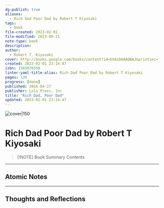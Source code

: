 ```yaml
---
dg-publish: true
aliases:
  - Rich Dad Poor Dad by Robert T Kiyosaki
tags:
  - book
file-created: 2023-02-01
file-modified: 2023-09-21
note-type: book 
description: 
author:
  - Robert T. Kiyosaki
cover: http://books.google.com/books/content?id=hXAiDAAAQBAJ&printsec=frontcover&img=1&zoom=1&edge=curl&source=gbs_api
created: 2023-02-01 23:14:47
isbn: 1365076350 
linter-yaml-title-alias: Rich Dad Poor Dad by Robert T Kiyosaki
pages: 139
progress: [done]
published: 2016-04-27
publisher: Lulu Press, Inc
title: "Rich Dad, Poor Dad"
updated: 2023-02-01 23:14:47
---
```


![cover|150](http://books.google.com/books/content?id=hXAiDAAAQBAJ&printsec=frontcover&img=1&zoom=1&edge=curl&source=gbs_api)

# Rich Dad Poor Dad by Robert T Kiyosaki

> [!NOTE] Book Summary
> Contents

---

## Atomic Notes

---

## Thoughts and Reflections
